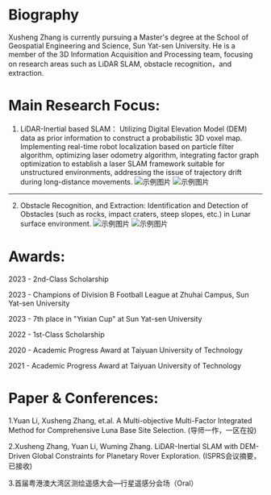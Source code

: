 
Biography
======
Xusheng Zhang is currently pursuing a Master's degree at the School of Geospatial Engineering and Science, Sun Yat-sen University. He is a member of the 3D Information Acquisition and Processing team, focusing on research areas such as LiDAR SLAM, obstacle recognition，and extraction.

Main Research Focus:
======
1. LiDAR-Inertial based SLAM：
Utilizing Digital Elevation Model (DEM) data as prior information to construct a probabilistic 3D voxel map. Implementing real-time robot localization based on particle filter algorithm, optimizing laser odometry algorithm, integrating factor graph optimization to establish a laser SLAM framework suitable for unstructured environments, addressing the issue of trajectory drift during long-distance movements.
![示例图片](001.jpg)
![示例图片](002.jpg)

------
2. Obstacle Recognition, and Extraction:
Identification and Detection of Obstacles (such as rocks, impact craters, steep slopes, etc.) in Lunar surface environment.
![示例图片](003.jpg)
![示例图片](004.jpg)

Awards:
======
2023 - 2nd-Class Scholarship

2023 - Champions of Division B Football League at Zhuhai Campus, Sun Yat-sen University

2023 - 7th place in "Yixian Cup" at Sun Yat-sen University

2022 - 1st-Class Scholarship

2020 - Academic Progress Award at Taiyuan University of Technology

2021 - Academic Progress Award at Taiyuan University of Technology

Paper & Conferences:
======
1.Yuan Li, Xusheng Zhang, et.al. A Multi-objective Multi-Factor Integrated Method for Comprehensive Luna Base Site Selection. (导师一作，一区在投)

2.Xusheng Zhang, Yuan Li, Wuming Zhang. LiDAR-Inertial SLAM with DEM-Driven Global Constraints for Planetary Rover Exploration. (ISPRS会议摘要，已接收)

3.首届粤港澳大湾区测绘遥感大会—行星遥感分会场（Oral）
